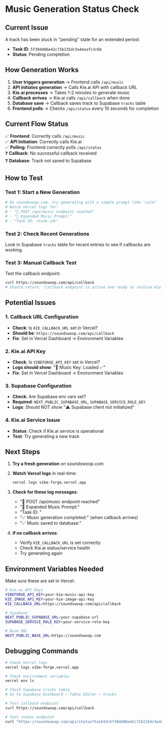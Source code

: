 # Music Generation Status Check

## Current Issue

A track has been stuck in "pending" state for an extended period:
- **Task ID**: `5f38dd86e42c71b135dc5e4eeafc3c6b`
- **Status**: Pending completion

## How Generation Works

1. **User triggers generation** → Frontend calls `/api/music`
2. **API initiates generation** → Calls Kie.ai API with callback URL
3. **Kie.ai processes** → Takes 1-2 minutes to generate music
4. **Callback arrives** → Kie.ai calls `/api/callback` when done
5. **Database save** → Callback saves track to Supabase `tracks` table
6. **Frontend polls** → Checks `/api/status` every 10 seconds for completion

## Current Flow Status

✅ **Frontend**: Correctly calls `/api/music`  
✅ **API Initiation**: Correctly calls Kie.ai  
✅ **Polling**: Frontend correctly polls `/api/status`  
❓ **Callback**: No successful callback received  
❓ **Database**: Track not saved to Supabase

## How to Test

### Test 1: Start a New Generation
```bash
# On soundswoop.com, try generating with a simple prompt like "calm"
# Watch Vercel logs for:
# - "🎵 POST /api/music endpoint reached"
# - "🎵 Expanded Music Prompt:"
# - "Task ID: <task-id>"
```

### Test 2: Check Recent Generations
Look in Supabase `tracks` table for recent entries to see if callbacks are working.

### Test 3: Manual Callback Test
Test the callback endpoint:
```bash
curl https://soundswoop.com/api/callback
# Should return: "Callback endpoint is active and ready to receive Kie.ai callbacks"
```

## Potential Issues

### 1. Callback URL Configuration
- **Check**: Is `KIE_CALLBACK_URL` set in Vercel?
- **Should be**: `https://soundswoop.com/api/callback`
- **Fix**: Set in Vercel Dashboard → Environment Variables

### 2. Kie.ai API Key
- **Check**: Is `VIBEFORGE_API_KEY` set in Vercel?
- **Logs should show**: "🎵 Music Key: Loaded ✅"
- **Fix**: Set in Vercel Dashboard → Environment Variables

### 3. Supabase Configuration
- **Check**: Are Supabase env vars set?
- **Required**: `NEXT_PUBLIC_SUPABASE_URL`, `SUPABASE_SERVICE_ROLE_KEY`
- **Logs**: Should NOT show "⚠️ Supabase client not initialized"

### 4. Kie.ai Service Issue
- **Status**: Check if Kie.ai service is operational
- **Test**: Try generating a new track

## Next Steps

1. **Try a fresh generation** on soundswoop.com
2. **Watch Vercel logs** in real-time:
   ```bash
   vercel logs vibe-forge.vercel.app
   ```
3. **Check for these log messages**:
   - "🎵 POST /api/music endpoint reached"
   - "🎵 Expanded Music Prompt:"
   - "Task ID: <new-task-id>"
   - "✅ Music generation completed:" (when callback arrives)
   - "✅ Music saved to database:"

4. **If no callback arrives**:
   - Verify `KIE_CALLBACK_URL` is set correctly
   - Check Kie.ai status/service health
   - Try generating again

## Environment Variables Needed

Make sure these are set in Vercel:

```bash
# Kie.ai API Keys
VIBEFORGE_API_KEY=your-kie-music-api-key
KIE_IMAGE_API_KEY=your-kie-image-api-key
KIE_CALLBACK_URL=https://soundswoop.com/api/callback

# Supabase
NEXT_PUBLIC_SUPABASE_URL=your-supabase-url
SUPABASE_SERVICE_ROLE_KEY=your-service-role-key

# Base URL
NEXT_PUBLIC_BASE_URL=https://soundswoop.com
```

## Debugging Commands

```bash
# Check Vercel logs
vercel logs vibe-forge.vercel.app

# Check environment variables
vercel env ls

# Check Supabase tracks table
# Go to Supabase Dashboard → Table Editor → tracks

# Test callback endpoint
curl https://soundswoop.com/api/callback

# Test status endpoint
curl "https://soundswoop.com/api/status?taskId=5f38dd86e42c71b135dc5e4eeafc3c6b"
```

